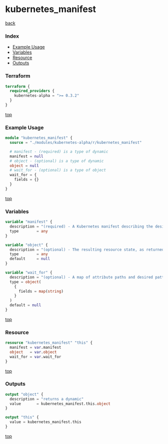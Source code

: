 # kubernetes_manifest

[back](../kubernetes-alpha.md)

### Index

- [Example Usage](#example-usage)
- [Variables](#variables)
- [Resource](#resource)
- [Outputs](#outputs)

### Terraform

```terraform
terraform {
  required_providers {
    kubernetes-alpha = ">= 0.3.2"
  }
}
```

[top](#index)

### Example Usage

```terraform
module "kubernetes_manifest" {
  source = "./modules/kubernetes-alpha/r/kubernetes_manifest"

  # manifest - (required) is a type of dynamic
  manifest = null
  # object - (optional) is a type of dynamic
  object = null
  # wait_for - (optional) is a type of object
  wait_for = {
    fields = {}
  }
}
```

[top](#index)

### Variables

```terraform
variable "manifest" {
  description = "(required) - A Kubernetes manifest describing the desired state of the resource in HCL format."
  type        = any
}

variable "object" {
  description = "(optional) - The resulting resource state, as returned by the API server after applying the desired state from `manifest`."
  type        = any
  default     = null
}

variable "wait_for" {
  description = "(optional) - A map of attribute paths and desired patterns to be matched. After each apply the provider will wait for all attributes listed here to reach a value that matches the desired pattern."
  type = object(
    {
      fields = map(string)
    }
  )
  default = null
}
```

[top](#index)

### Resource

```terraform
resource "kubernetes_manifest" "this" {
  manifest = var.manifest
  object   = var.object
  wait_for = var.wait_for
}
```

[top](#index)

### Outputs

```terraform
output "object" {
  description = "returns a dynamic"
  value       = kubernetes_manifest.this.object
}

output "this" {
  value = kubernetes_manifest.this
}
```

[top](#index)